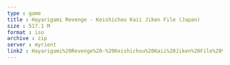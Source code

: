 ```yaml
---
type : game
title : Hayarigami Revenge - Keishichou Kaii Jiken File (Japan)
size : 517.1 M
format : iso
archive : zip
server : myrient
link2 : Hayarigami%20Revenge%20-%20Keishichou%20Kaii%20Jiken%20File%20%28Japan%29
---
```

